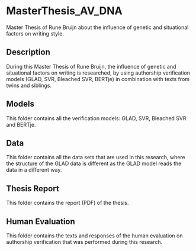 # MasterThesis_AV_DNA
Master Thesis of Rune Bruijn about the influence of genetic and situational factors on writing style.

<h2>Description</h2>
During this Master Thesis of Rune Bruijn, the influence of genetic and situational factors on writing is researched, by using authorship verification models (GLAD, SVR, Bleached SVR, BERTje) in combination with texts from twins and siblings.

<h2>Models</h2>
This folder contains all the verification models: GLAD, SVR, Bleached SVR and BERTje.

<h2>Data</h2>
This folder contains all the data sets that are used in this research, where the structure of the GLAD data is different as the GLAD model reads the data in a different way.

<h2>Thesis Report</h2>
This folder contains the report (PDF) of the thesis.

<h2>Human Evaluation</h2>
This folder contains the texts and responses of the human evaluation on authorship verification that was performed during this research.
